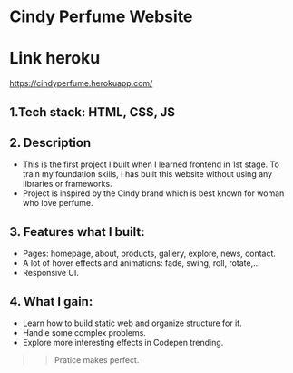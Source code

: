 # Cindy Perfume Website
# Link heroku
https://cindyperfume.herokuapp.com/
## 1.Tech stack: HTML, CSS, JS
## 2. Description
- This is the first project I built when I learned frontend in 1st stage. To train my foundation skills, I has built this website without using any libraries or frameworks.
- Project is inspired by the Cindy brand which is best known for woman who love perfume.
## 3. Features what I built:
- Pages: homepage, about, products, gallery, explore, news, contact.
- A lot of hover effects and animations: fade, swing, roll, rotate,...
- Responsive UI.
## 4. What I gain:
- Learn how to build static web and organize structure for it.
- Handle some complex problems.
- Explore more interesting effects in Codepen trending.
> > Pratice makes perfect.
